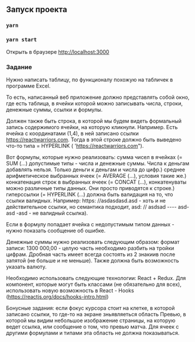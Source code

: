 ## Запуск проекта

### `yarn`

### `yarn start`

Открыть в браузере [http://localhost:3000](http://localhost:3000)

### Задание

Нужно написать таблицу, по функционалу похожую на табличек в программе Excel.

То есть, написанный веб приложение должно представлять собой окно, где есть таблица, в ячейки которой можно записывать числа, строки, денежные суммы, ссылки и формулы.

Должен также быть строка, в которой мы будем видеть формальный запись содержимого ячейки, на которую кликнули. Например. Есть ячейка с координатами (1,4), в ней записано ссылки https://reactwarriors.com. Тогда в этой строке должно быть выведено что-то типа = HYPERLINK ( 'https://reactwarriors.com").

Вот формулы, которые нужно реализовать:
сумма чисел в ячейках (= SUM (...) допустимые типы - числа и денежные суммы. Числа к деньгам добавлять нельзя. Только деньги к деньгам и числа до цифр.)
среднее арифметическое выбранных ячеек (= AVERAGE (...), условия такие же.)
конкатенация строк в выбранных ячеек (= CONCAT (...), конкатенуваты можно различные типы данных. Они просто приводятся к строке.)
гиперссылки (= HYPERLINK (...) должна быть валидация на то, что ссылки валидных. Например: https: //asdasdasd.asd - хоть и не действительное ссылки, но семантика подходит, asd: // asdsad ---- asd-asd -asd - не валидный ссылка).

Если в формулу попадает ячейка с недопустимым типом данных - нужно показать сообщение об ошибке.

Денежные суммы нужно реализовать следующим образом:
формат записи: 1300 000,00 - целую часть необходимо разбить на тройки цифрам. Дробная часть имеет всегда состоять из 2 знакиив после запятой (не больше и не меньше).
Также должна быть возможность указать валюту.

Необходимо использовать следующие технологии: React + Redux. Для компонент, которые могут быть классами (не обязательно для всех), использовать новую возможность в React - Hooks (https://reactjs.org/docs/hooks-intro.html)

Бонусные задания:
если фокус курсора стоит на клетке, в которой записано ссылки, то где-то на экране зньявляеться область Превью, в которой мы видим небольшое изображение страницы, на которую ведет ссылка, или сообщение о том, что превью матча. Для ячеек с другими формулами и типами эта область не должна показываться.
